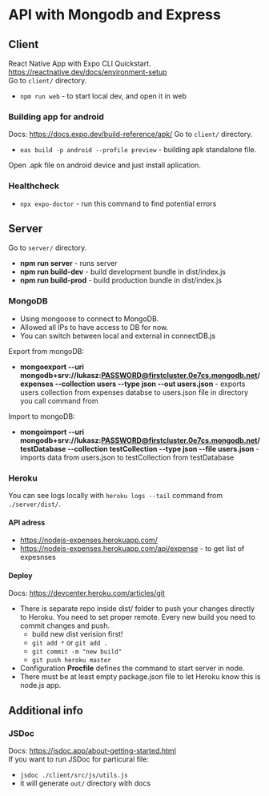 # API with Mongodb and Express

## Client

React Native App with Expo CLI Quickstart.  
https://reactnative.dev/docs/environment-setup  
Go to `client/` directory.

- `npm run web` - to start local dev, and open it in web

### Building app for android

Docs: https://docs.expo.dev/build-reference/apk/
Go to `client/` directory.

- `eas build -p android --profile preview` - building apk standalone file.

Open .apk file on android device and just install aplication.

### Healthcheck

- `npx expo-doctor` - run this command to find potential errors

## Server

Go to `server/` directory.

- **npm run server** - runs server
- **npm run build-dev** - build development bundle in dist/index.js
- **npm run build-prod** - build production bundle in dist/index.js

### MongoDB

- Using mongoose to connect to MongoDB.
- Allowed all IPs to have access to DB for now.
- You can switch between local and external in connectDB.js

Export from mongoDB:

- **mongoexport --uri mongodb+srv://lukasz:PASSWORD@firstcluster.0e7cs.mongodb.net/expenses --collection users --type json --out users.json** - exports users collection from expenses databse to users.json file in directory you call command from

Import to mongoDB:

- **mongoimport --uri mongodb+srv://lukasz:PASSWORD@firstcluster.0e7cs.mongodb.net/testDatabase --collection testCollection --type json --file users.json** - imports data from users.json to testCollection from testDatabase

### Heroku

You can see logs locally with `heroku logs --tail` command from `./server/dist/`.

#### API adress

- https://nodejs-expenses.herokuapp.com/
- https://nodejs-expenses.herokuapp.com/api/expense - to get list of expesnses

#### Deploy

Docs: https://devcenter.heroku.com/articles/git

- There is separate repo inside dist/ folder to push your changes directly to Heroku. You need to set proper remote. Every new build you need to commit changes and push.
  - build new dist verision first!
  - `git add *` or `git add .`
  - `git commit -m "new build"`
  - `git push heroku master`
- Configuration **Procfile** defines the command to start server in node.
- There must be at least empty package.json file to let Heroku know this is node.js app.

## Additional info

### JSDoc

Docs: https://jsdoc.app/about-getting-started.html  
If you want to run JSDoc for particural file:

- `jsdoc ./client/src/js/utils.js`
- it will generate `out/` directory with docs

